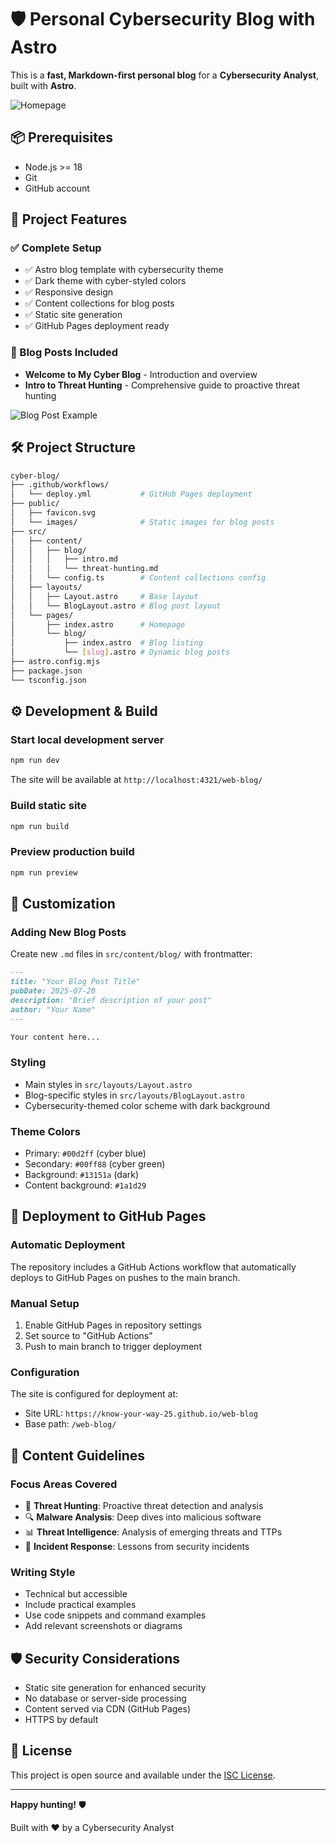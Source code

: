 # 🛡️ Personal Cybersecurity Blog with Astro

This is a **fast, Markdown-first personal blog** for a **Cybersecurity Analyst**, built with **Astro**.

![Homepage](https://github.com/user-attachments/assets/f2886af3-15cb-4ba9-a243-8982cb8e7307)

## 📦 Prerequisites

- Node.js >= 18
- Git
- GitHub account

## 🚀 Project Features

### ✅ Complete Setup
- ✅ Astro blog template with cybersecurity theme
- ✅ Dark theme with cyber-styled colors
- ✅ Responsive design
- ✅ Content collections for blog posts
- ✅ Static site generation
- ✅ GitHub Pages deployment ready

### 📝 Blog Posts Included
- **Welcome to My Cyber Blog** - Introduction and overview
- **Intro to Threat Hunting** - Comprehensive guide to proactive threat hunting

![Blog Post Example](https://github.com/user-attachments/assets/fde9f105-7731-4e8d-8c66-bc64e1ebd05c)

## 🛠️ Project Structure

```bash
cyber-blog/
├── .github/workflows/
│   └── deploy.yml           # GitHub Pages deployment
├── public/
│   ├── favicon.svg
│   └── images/              # Static images for blog posts
├── src/
│   ├── content/
│   │   ├── blog/
│   │   │   ├── intro.md
│   │   │   └── threat-hunting.md
│   │   └── config.ts        # Content collections config
│   ├── layouts/
│   │   ├── Layout.astro     # Base layout
│   │   └── BlogLayout.astro # Blog post layout
│   └── pages/
│       ├── index.astro      # Homepage
│       └── blog/
│           ├── index.astro  # Blog listing
│           └── [slug].astro # Dynamic blog posts
├── astro.config.mjs
├── package.json
└── tsconfig.json
```

## ⚙️ Development & Build

### Start local development server
```bash
npm run dev
```
The site will be available at `http://localhost:4321/web-blog/`

### Build static site
```bash
npm run build
```

### Preview production build
```bash
npm run preview
```

## 🎨 Customization

### Adding New Blog Posts
Create new `.md` files in `src/content/blog/` with frontmatter:

```md
---
title: "Your Blog Post Title"
pubDate: 2025-07-20
description: "Brief description of your post"
author: "Your Name"
---

Your content here...
```

### Styling
- Main styles in `src/layouts/Layout.astro`
- Blog-specific styles in `src/layouts/BlogLayout.astro`
- Cybersecurity-themed color scheme with dark background

### Theme Colors
- Primary: `#00d2ff` (cyber blue)
- Secondary: `#00ff88` (cyber green)  
- Background: `#13151a` (dark)
- Content background: `#1a1d29`

## 🚀 Deployment to GitHub Pages

### Automatic Deployment
The repository includes a GitHub Actions workflow that automatically deploys to GitHub Pages on pushes to the main branch.

### Manual Setup
1. Enable GitHub Pages in repository settings
2. Set source to "GitHub Actions"
3. Push to main branch to trigger deployment

### Configuration
The site is configured for deployment at:
- Site URL: `https://know-your-way-25.github.io/web-blog`
- Base path: `/web-blog/`

## 📖 Content Guidelines

### Focus Areas Covered
- 🎯 **Threat Hunting**: Proactive threat detection and analysis
- 🔍 **Malware Analysis**: Deep dives into malicious software
- 📊 **Threat Intelligence**: Analysis of emerging threats and TTPs
- 🚨 **Incident Response**: Lessons from security incidents

### Writing Style
- Technical but accessible
- Include practical examples
- Use code snippets and command examples
- Add relevant screenshots or diagrams

## 🛡️ Security Considerations

- Static site generation for enhanced security
- No database or server-side processing
- Content served via CDN (GitHub Pages)
- HTTPS by default

## 📝 License

This project is open source and available under the [ISC License](LICENSE).

---

**Happy hunting!** 🛡️

Built with ❤️ by a Cybersecurity Analyst